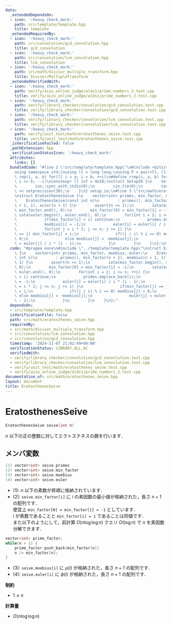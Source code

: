 ```yaml
---
data:
  _extendedDependsOn:
  - icon: ':heavy_check_mark:'
    path: src/template/template.hpp
    title: template
  _extendedRequiredBy:
  - icon: ':heavy_check_mark:'
    path: src/convolution/gcd_convolution.hpp
    title: gcd_convolution
  - icon: ':heavy_check_mark:'
    path: src/convolution/lcm_convolution.hpp
    title: lcm_convolution
  - icon: ':heavy_check_mark:'
    path: src/math/divisor_multiple_transform.hpp
    title: Divisor/MultipleTransform
  _extendedVerifiedWith:
  - icon: ':heavy_check_mark:'
    path: verify/aizu_online_judge/alds1/prime_numbers_2.test.cpp
    title: verify/aizu_online_judge/alds1/prime_numbers_2.test.cpp
  - icon: ':heavy_check_mark:'
    path: verify/library_checker/convolution/gcd_convolution.test.cpp
    title: verify/library_checker/convolution/gcd_convolution.test.cpp
  - icon: ':heavy_check_mark:'
    path: verify/library_checker/convolution/lcm_convolution.test.cpp
    title: verify/library_checker/convolution/lcm_convolution.test.cpp
  - icon: ':heavy_check_mark:'
    path: verify/unit_test/math/eratosthenes_seive.test.cpp
    title: verify/unit_test/math/eratosthenes_seive.test.cpp
  _isVerificationFailed: false
  _pathExtension: hpp
  _verificationStatusIcon: ':heavy_check_mark:'
  attributes:
    links: []
  bundledCode: "#line 2 \"src/template/template.hpp\"\n#include <bits/stdc++.h>\n\
    using namespace std;\nusing ll = long long;\nusing P = pair<ll, ll>;\n#define\
    \ rep(i, a, b) for(ll i = a; i < b; ++i)\n#define rrep(i, a, b) for(ll i = a;\
    \ i >= b; --i)\nconstexpr ll inf = 4e18;\nstruct SetupIO {\n    SetupIO() {\n\
    \        ios::sync_with_stdio(0);\n        cin.tie(0);\n        cout << fixed\
    \ << setprecision(30);\n    }\n} setup_io;\n#line 3 \"src/math/eratosthenes_seive.hpp\"\
    \nstruct EratosthenesSeive {\n    vector<int> primes, min_factor, moebius, euler;\n\
    \    EratosthenesSeive(const int n)\n        : primes(), min_factor(n + 1), moebius(n\
    \ + 1, 1), euler(n + 1) {\n        assert(n >= 1);\n        iota(min_factor.begin(),\
    \ min_factor.end(), 0);\n        min_factor[0] = min_factor[1] = -1;\n       \
    \ iota(euler.begin(), euler.end(), 0);\n        for(int i = 2; i <= n; ++i) {\n\
    \            if(min_factor[i] < i) continue;\n            primes.emplace_back(i);\n\
    \            moebius[i] = -1;\n            euler[i] = euler[i] / i * (i - 1);\n\
    \            for(int j = i * 2; j <= n; j += i) {\n                if(min_factor[j]\
    \ == j) min_factor[j] = i;\n                if((j / i) % i == 0) moebius[j] =\
    \ 0;\n                else moebius[j] = -moebius[j];\n                euler[j]\
    \ = euler[j] / i * (i - 1);\n            }\n        }\n    }\n};\n"
  code: "#pragma once\n#include \"../template/template.hpp\"\nstruct EratosthenesSeive\
    \ {\n    vector<int> primes, min_factor, moebius, euler;\n    EratosthenesSeive(const\
    \ int n)\n        : primes(), min_factor(n + 1), moebius(n + 1, 1), euler(n +\
    \ 1) {\n        assert(n >= 1);\n        iota(min_factor.begin(), min_factor.end(),\
    \ 0);\n        min_factor[0] = min_factor[1] = -1;\n        iota(euler.begin(),\
    \ euler.end(), 0);\n        for(int i = 2; i <= n; ++i) {\n            if(min_factor[i]\
    \ < i) continue;\n            primes.emplace_back(i);\n            moebius[i]\
    \ = -1;\n            euler[i] = euler[i] / i * (i - 1);\n            for(int j\
    \ = i * 2; j <= n; j += i) {\n                if(min_factor[j] == j) min_factor[j]\
    \ = i;\n                if((j / i) % i == 0) moebius[j] = 0;\n               \
    \ else moebius[j] = -moebius[j];\n                euler[j] = euler[j] / i * (i\
    \ - 1);\n            }\n        }\n    }\n};"
  dependsOn:
  - src/template/template.hpp
  isVerificationFile: false
  path: src/math/eratosthenes_seive.hpp
  requiredBy:
  - src/math/divisor_multiple_transform.hpp
  - src/convolution/lcm_convolution.hpp
  - src/convolution/gcd_convolution.hpp
  timestamp: '2024-11-07 21:02:49+09:00'
  verificationStatus: LIBRARY_ALL_AC
  verifiedWith:
  - verify/library_checker/convolution/gcd_convolution.test.cpp
  - verify/library_checker/convolution/lcm_convolution.test.cpp
  - verify/unit_test/math/eratosthenes_seive.test.cpp
  - verify/aizu_online_judge/alds1/prime_numbers_2.test.cpp
documentation_of: src/math/eratosthenes_seive.hpp
layout: document
title: EratosthenesSeive
---
```


# EratosthenesSeive

```cpp
EratosthenesSeive seive(int n)
```

$n$ 以下の正の整数に対してエラトステネスの篩を行います．

## メンバ変数

```cpp
(1) vector<int> seive.primes
(2) vector<int> seive.min_factor
(3) vector<int> seive.moebius
(4) vector<int> seive.euler
```

- (1): $n$ 以下の素数が昇順に格納されています．
- (2): `seive.min_factor[i]` に $i$ の素因数の最小値が格納された，長さ $n + 1$ の配列です．<br>
便宜上 `min_factor[0] = min_factor[1] = -1` としています．<br>
$i$ が素数であることと `min_factor[i] = i` であることは同値です．<br>
また以下のようにして，前計算 $O(n \log \log n)$ クエリ $O(\log n)$ で $n$ を素因数分解できます．

```cpp
vector<int> prime_factor;
while(n > 1) {
    prime_factor.push_back(min_factor[n])
    n /= min_factor[n];
}
```

- (3): `seive.moebius[i]` に $\mu(i)$ が格納された，長さ $n + 1$ の配列です．
- (4): `seive.euler[i]` に $\phi(i)$ が格納された，長さ $n + 1$ の配列です．

**制約**

- $1 \leq n$

**計算量**

- $O(n \log \log n)$